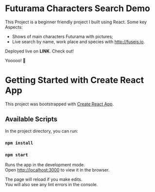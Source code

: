 # Futurama Characters Search Demo

This Project is a beginner friendly project I built using React. Some key Aspects:

- Shows of main characters Futurama with pictures;
- Live search by name, work place and species with http://fusejs.io.

Deployed live on **LINK**. Check out!

Yooooo! 🚀

# Getting Started with Create React App

This project was bootstrapped with [Create React App](https://github.com/facebook/create-react-app).

## Available Scripts

In the project directory, you can run:

### `npm install`
### `npm start`

Runs the app in the development mode.\
Open [http://localhost:3000](http://localhost:3000) to view it in the browser.

The page will reload if you make edits.\
You will also see any lint errors in the console.